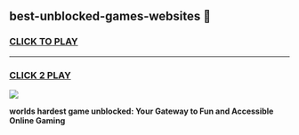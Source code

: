 
## best-unblocked-games-websites 👋
<h3>
<a href="https://premium.freeplayer.one?title=best-unblocked-games-websites&ref=14F">CLICK TO PLAY</a></h3>
<hr>

<h3>
<a href="https://premium.freeplayer.one?title=best-unblocked-games-websites&ref=14F">CLICK 2 PLAY</a>
  
</h3>

<a href="https://premium.freeplayer.one?title=best-unblocked-games-websites&ref=12F/"><img src="https://clearcache.store/games.png"></a>


**worlds hardest game unblocked: Your Gateway to Fun and Accessible Online Gaming**
